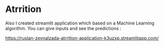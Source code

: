 # Atrrition
Also I created streamlit application which based on a Machine Learning algorithm. You can give inputs and see the predictions : 

https://ruslan-zeynalzada-atrrition-application-k3uzxp.streamlitapp.com/
